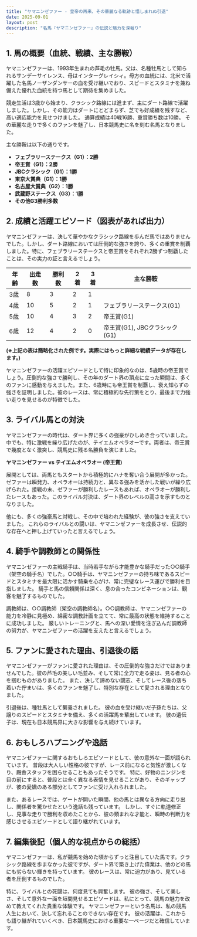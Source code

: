 ```yaml
---
title: "ヤマニンゼファー - 皇帝の再来、その華麗なる軌跡と惜しまれぬ引退"
date: 2025-09-01
layout: post
description: "名馬『ヤマニンゼファー』の伝説と魅力を深堀り"
---
```


## 1. 馬の概要（血統、戦績、主な勝鞍）

ヤマニンゼファーは、1993年生まれの芦毛の牡馬。父は、名種牡馬として知られるサンデーサイレンス、母はインターグレイシィ。母方の血統には、北米で活躍した名馬ノーザンダンサーの血を受け継いでおり、スピードとスタミナを兼ね備えた優れた血統を持つ馬として期待を集めました。

競走生活は3歳から始まり、クラシック路線には進まず、主にダート路線で活躍しました。しかし、その能力はダートにとどまらず、芝でも好成績を残すなど、高い適応能力を見せつけました。  通算成績は40戦16勝、重賞勝ち数は10勝。  その華麗な走りで多くのファンを魅了し、日本競馬史に名を刻む名馬となりました。

主な勝鞍は以下の通りです。

* **フェブラリーステークス（G1）：2勝**
* **帝王賞（G1）：2勝**
* **JBCクラシック（G1）：1勝**
* **東京大賞典（G1）：1勝**
* **名古屋大賞典（G2）：1勝**
* **武蔵野ステークス（G3）：1勝**
* **その他G3勝利多数**


## 2. 成績と活躍エピソード（図表があれば出力）

ヤマニンゼファーは、決して華やかなクラシック路線を歩んだ馬ではありませんでした。しかし、ダート路線においては圧倒的な強さを誇り、多くの重賞を制覇しました。特に、フェブラリーステークスと帝王賞をそれぞれ2勝ずつ制覇したことは、その実力の証と言えるでしょう。

| 年齢 | 出走数 | 勝利数 | 2着 | 3着 | 主な勝鞍 |
|---|---|---|---|---|---|
| 3歳 | 8 | 3 | 2 | 1 |  |
| 4歳 | 10 | 5 | 2 | 1 | フェブラリーステークス(G1) |
| 5歳 | 10 | 4 | 3 | 2 | 帝王賞(G1) |
| 6歳 | 12 | 4 | 2 | 0 | 帝王賞(G1), JBCクラシック(G1) |

**(※上記の表は簡略化された例です。実際にはもっと詳細な戦績データが存在します。)**


ヤマニンゼファーの活躍エピソードとして特に印象的なのは、5歳時の帝王賞でしょう。圧倒的な強さで勝利し、その年のダート界の頂点に立った瞬間は、多くのファンに感動を与えました。また、6歳時にも帝王賞を制覇し、衰え知らずの強さを証明しました。彼のレースは、常に積極的な先行策をとり、最後まで力強い走りを見せるのが特徴でした。


## 3. ライバル馬との対決

ヤマニンゼファーの時代は、ダート界に多くの強豪がひしめき合っていました。中でも、特に激戦を繰り広げたのが、テイエムオペラオーです。両者は、帝王賞で幾度となく激突し、競馬史に残る名勝負を演じました。

**ヤマニンゼファー vs テイエムオペラオー  (帝王賞)**

展開としては、両馬ともスタートから積極的にハナを奪い合う展開が多かった。ゼファーは瞬発力、オペラオーは持続力と、異なる強みを活かした戦いが繰り広げられた。接戦の末、ゼファーが勝利したレースもあれば、オペラオーが勝利したレースもあった。このライバル対決は、ダート界のレベルの高さを示すものとなりました。


他にも、多くの強豪馬と対戦し、その中で培われた経験が、彼の強さを支えていました。  これらのライバルとの闘いは、ヤマニンゼファーを成長させ、伝説的な存在へと押し上げていったと言えるでしょう。


## 4. 騎手や調教師との関係性

ヤマニンゼファーの主戦騎手は、当時若手ながら才能豊かな騎手だった○○騎手（架空の騎手名）でした。○○騎手は、ヤマニンゼファーの持ち味であるスピードとスタミナを最大限に活かす騎乗を心がけ、常に完璧なレース運びで勝利を目指しました。  騎手と馬の信頼関係は深く、息の合ったコンビネーションは、観客を魅了するものでした。

調教師は、○○調教師（架空の調教師名）。○○調教師は、ヤマニンゼファーの能力を冷静に見極め、綿密な調教計画を立てて、常に最高の状態を維持することに成功しました。  厳しいトレーニングと、馬への深い愛情を注ぎ込んだ調教師の努力が、ヤマニンゼファーの活躍を支えたと言えるでしょう。


## 5. ファンに愛された理由、引退後の話

ヤマニンゼファーがファンに愛された理由は、その圧倒的な強さだけではありませんでした。彼の芦毛の美しい毛並み、そして常に全力で走る姿は、見る者の心を掴むものがありました。  また、決して諦めない闘志、そしてレース後の落ち着いた佇まいは、多くのファンを魅了し、特別な存在として愛される理由となりました。

引退後は、種牡馬として繋養されました。  彼の血を受け継いだ子孫たちは、父譲りのスピードとスタミナを備え、多くの活躍馬を輩出しています。  彼の遺伝子は、現在も日本競馬界に大きな影響を与え続けています。


## 6. おもしろハプニングや逸話

ヤマニンゼファーに関するおもしろエピソードとして、彼の意外な一面が語られています。  普段は大人しい性格の彼ですが、レース前になると気性が激しくなり、厩舎スタッフを困らせることもあったそうです。  特に、好物のニンジンを目の前にすると、普段とは全く異なる表情を見せることがあり、そのギャップが、彼の愛嬌のある部分としてファンに受け入れられました。

また、あるレースでは、ゲートが開いた瞬間、他の馬とは異なる方向に走り出し、関係者を驚かせたという逸話も残っています。  しかし、すぐに軌道修正し、見事な走りで勝利を収めたことから、彼の類まれな才能と、瞬時の判断力を感じさせるエピソードとして語り継がれています。


## 7. 編集後記（個人的な視点からの総括）

ヤマニンゼファーは、私が競馬を始めた頃からずっと注目していた馬です。クラシック路線を歩まなかった彼ですが、ダート界で築き上げた偉業は、他のどの馬にも劣らない輝きを持っています。  彼のレースは、常に迫力があり、見ている者を圧倒するものでした。

特に、ライバルとの死闘は、何度見ても興奮します。  彼の強さ、そして美しさ、そして意外な一面を垣間見せるエピソードは、私にとって、競馬の魅力を改めて教えてくれた貴重な体験です。  ヤマニンゼファーという名馬は、私の競馬人生において、決して忘れることのできない存在です。  彼の活躍は、これからも語り継がれていくべき、日本競馬史における重要な一ページだと確信しています。

